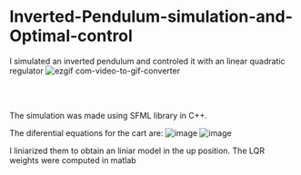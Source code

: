 # Inverted-Pendulum-simulation-and-Optimal-control
I simulated an inverted pendulum and controled it with an linear quadratic regulator
![ezgif com-video-to-gif-converter](https://github.com/BosieIonut/Inverted-Pendulum-simulation-and-Optimal-control/assets/33691449/94579b83-7fe4-4cf6-98ae-2c57f9a636be)

<br>
<br>

The simulation was made using SFML library in C++.

The diferential equations for the cart are:
![image](https://github.com/BosieIonut/Inverted-Pendulum-simulation-and-Optimal-control/assets/33691449/0ff085ce-68f3-4da9-b4ed-9767878cebff)
![image](https://github.com/BosieIonut/Inverted-Pendulum-simulation-and-Optimal-control/assets/33691449/4e0d6469-eb22-41eb-b1db-7684edf11a9d)

I liniarized them to obtain an liniar model in the up position.
The LQR weights were computed in matlab


